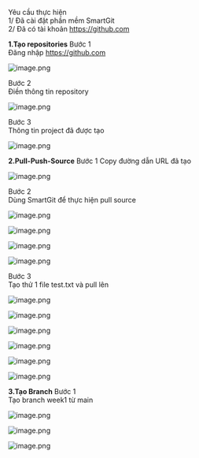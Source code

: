 Yêu cầu thực hiện				
	1/ Đã cài đặt phần mềm SmartGit			
	2/ Đã có tài khoản https://github.com			
    
  **1.Tạo repositories**
  Bước 1												
	Đăng nhập https://github.com			
    
![image.png](https://images.viblo.asia/97d707e2-6c10-4a42-863e-fcc08d088551.png)										
																				
Bước 2												
	Điền thông tin repository											

![image.png](https://images.viblo.asia/7d2b8155-781b-40b0-b79a-b479915bb79c.png)

Bước 3												
	Thông tin project đã được tạo											

![image.png](https://images.viblo.asia/87fda448-a5df-4fd2-b001-73916edceb6a.png)

**2.Pull-Push-Source**
Bước 1
Copy đường dẫn URL đã tạo

![image.png](https://images.viblo.asia/2b190119-ab6d-4a7e-b941-6e323c9cb259.png)

Bước 2				
	Dùng SmartGit để thực hiện pull source			
    
   ![image.png](https://images.viblo.asia/c8e36f6a-9d5f-4b91-b00c-679f62caceb1.png)
   
   ![image.png](https://images.viblo.asia/e29c6d4e-ff88-4c69-ac2a-5f8401cae97a.png)
   
   ![image.png](https://images.viblo.asia/cb19c777-0891-4911-a84f-bbc4b611fd24.png)
   
   ![image.png](https://images.viblo.asia/5671504c-84c0-447a-8b1a-05c2f117a66a.png)
   
   Bước 3			
	Tạo thử 1 file test.txt và pull lên		
    
   ![image.png](https://images.viblo.asia/81bb9fa6-66f0-4e43-8605-a2bb0d89db87.png)
    
   ![image.png](https://images.viblo.asia/70fe6a4c-a4c1-46f5-bc6f-d1285827a2e0.png)
    
   ![image.png](https://images.viblo.asia/693a7fe2-c893-40f8-a211-e4fd0a31685a.png)
    
   ![image.png](https://images.viblo.asia/48475eb3-6791-426a-ad65-2311b09f8e53.png)
    
   ![image.png](https://images.viblo.asia/b79a3507-1fc5-4153-8ed1-8cf1fe4ceef0.png)
    
   ![image.png](https://images.viblo.asia/591ef469-0b86-4486-9363-6fef8523e142.png)
    
**3.Tạo Branch**
Bước 1			
	Tạo branch week1 từ main		

![image.png](https://images.viblo.asia/4d603bd9-b63c-43fd-8f1e-fd9360515229.png)

![image.png](https://images.viblo.asia/bc6a8e74-0ac2-452a-999b-fa24f95f8092.png)

![image.png](https://images.viblo.asia/dde77c16-fc41-4140-aa50-7c7d3ef1de87.png)